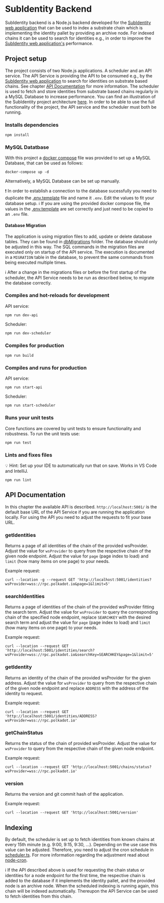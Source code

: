# SubIdentity Backend
SubIdentity backend is a Node.js backend developed for the [SubIdentity web application](https://github.com/TDSoftware/subidentity-webapp) that can be used to index a substrate chain which is implementing the identity pallet by providing an archive node. For indexed chains it can be used to search for identities e.g., in order to improve the [SubIdentity web application's](https://github.com/TDSoftware/subidentity-webapp) performance.

## Project setup

The project consists of two Node.js applications. A scheduler and an API service. The API Service is providing the API to be consumed e.g., by the [SubIdentity web application](https://github.com/TDSoftware/subidentity-webapp) to search for identities on substrate based chains. See chapter [API Documentation](#apiDocumentation) for more information. The scheduler is used to fetch and store identities from substrate based chains regularly in a MySQL Database to increase performance. You can find an illustration of the SubIdentity project architecture [here](./docs/architecture.svg). In order to be able to use the full functionality of the project, the API service and the scheduler must both be running.

### Installs dependencies
```
npm install
```

### MySQL Datatbase

With this project a [docker compose](./docker-compose.yml) file was provided to set up a MySQL Database, that can be used as follows:

```
docker-compose up -d
```

Alternatively, a MySQL Database can be set up manually.

❗ In order to establish a connection to the database sucessfully you need to duplicate the [.env.template](./.env.template) file and name it `.env`. Edit the values to fit your database setup. ℹ️ If you are using the provided docker compose file, the values in the [.env.template](./.env.template) are set correctly and just need to be copied to an `.env` file.

#### Database Migration

The application is using migration files to add, update or delete database tables. They can be found in [dbMigrations](./src/dbMigrations/) folder. The database should only be adjusted in this way. The SQL commands in the migration files are executed only on startup of the API service. The execution is documented in a `MIGRATION` table in the database, to prevent the same commands from being executed multiple times.

ℹ️ After a change in the migrations files or before the first startup of the scheduler, the API Service needs to be run as described below, to migrate the database correctly.

### Compiles and hot-reloads for development
API service:
```
npm run dev-api
```

Scheduler:
```
npm run dev-scheduler
```

### Compiles for production
```
npm run build
```

### Compiles and runs for production
API service:
```
npm run start-api
```

Scheduler:
```
npm run start-scheduler
```


### Runs your unit tests
Core functions are covered by unit tests to ensure functionality and robustness. To run the unit tests use:

```
npm run test
```

### Lints and fixes files

💡 Hint: Set up your IDE to automatically run that on save. Works in VS Code and IntelliJ.

```
npm run lint
```

## <a id="apiDocumentation"></a> API Documentation

In this chapter the available API is described. `http://localhost:5001/` is the default base URL of the API Service if you are running the application locally. For using the API you need to adjust the requests to fit your base URL.


### getIdentities
Returns a page of all identities of the chain of the provided wsProvider. Adjust the value for `wsProvider` to query from the respective chain of the given node endpoint. Adjust the value for `page` (page index to load) and `limit` (how many items on one page) to your needs.

Example request:
```
curl --location -g --request GET 'http://localhost:5001/identities?wsProvider=wss://rpc.polkadot.io&page=1&limit=5'
```

### searchIdentities
Returns a page of identities of the chain of the provided wsProvider fitting the search term. Adjust the value for `wsProvider` to query the corresponding chain of the specified node endpoint, replace `SEARCHKEY` with the desired search term and adjust the value for `page` (page index to load) and `limit` (how many items on one page) to your needs.

Example request:
```
curl --location --request GET 'http://localhost:5001/identities/search?wsProvider=wss://rpc.polkadot.io&searchKey=SEARCHKEY&page=1&limit=5'
```

### getIdentity
Returns an identity of the chain of the provided wsProvider for the given address. Adjust the value for `wsProvider` to query from the respective chain of the given node endpoint and replace `ADDRESS` with the address of the identity to request.

Example request:
```
curl --location --request GET 'http://localhost:5001/identities/ADDRESS?wsProvider=wss://rpc.polkadot.io'
```

### getChainStatus
Returns the status of the chain of provided wsProvider. Adjust the value for `wsProvider` to query from the respective chain of the given node endpoint.

Example request:
```
curl --location --request GET 'http://localhost:5001/chains/status?wsProvider=wss://rpc.polkadot.io'
```


### version
Returns the version and git commit hash of the application.

Example request:
```
curl --location --request GET 'http://localhost:5001/version'
```

## Indexing
By default, the scheduler is set up to fetch identities from known chains at every 15th minute (e.g. 9:00, 9:15, 9:30, ...). Depending on the use case this value can be adjusted. Therefore, you need to adjust the cron schedule in [scheduler.ts](./src/scheduler.ts). For more information regarding the adjustment read about [node-cron](https://www.npmjs.com/package/node-cron).

ℹ️ If the API described above is used for requesting the chain status or identities for a node endpoint for the first time, the respective chain is added to the database if it implements the identity pallet, and the provided node is an archive node. When the scheduled indexing is running again, this chain will be indexed automatically. Thereupon the API Service can be used to fetch identities from this chain.